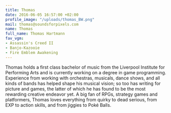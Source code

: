 ```yaml
---
title: Thomas
date: 2016-06-05 16:57:00 +02:00
profile_image: "/uploads/thomas_BW.png"
mail: thomas@soundsforpixels.com
name: Thomas
full_name: Thomas Hartmann
fav_vgm:
- Assassin's Creed II
- Banjo-Kazooie
- Fire Emblem Awakening
---
```


Thomas holds a first class bachelor of music from the Liverpool Institute for Performing Arts and is currently working on a degree in game programming. Experience from working with orchestras, musicals, dance shows, and all kinds of bands has helped shape his musical vision; so too has writing for picture and games, the latter of which he has found to be the most rewarding creative endeavor yet. A big fan of RPGs, strategy games and platformers, Thomas loves everything from quirky to dead serious, from EXP to action skills, and from jiggies to Poké Balls.
